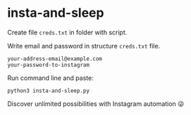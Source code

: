 # insta-and-sleep

Create file `creds.txt` in folder with script.

Write email and password in structure `creds.txt` file.

```
your-address-email@example.com
your-password-to-instagram
```

Run command line and paste:

```
python3 insta-and-sleep.py
```

Discover unlimited possibilities with Instagram automation 😜
